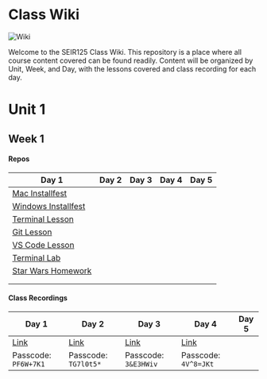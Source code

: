 # Class Wiki

![Wiki](https://media.wired.com/photos/5955ac6b5992c54331ac161b/191:100/pass/2000px-Wikipedia-logo-v2-en-F.jpg)

Welcome to the SEIR125 Class Wiki. This repository is a place where all course content covered can be found readily. Content will be organized by Unit, Week, and Day, with the lessons covered and class recording for each day.

# Unit 1
## Week 1

#### Repos
| Day 1 | Day 2 | Day 3 | Day 4 | Day 5 |
|---|---|---|---|---|
| [Mac Installfest](https://github.com/SEI-R-1-25/InstallFest_Mac)  |   |   |   |   |
| [Windows Installfest](https://github.com/SEI-R-1-25/Installfest_Windows)  |   |   |   |   |
| [Terminal Lesson](https://github.com/SEI-R-1-25/u1_lesson_terminal)  |   |   |   |   |
| [Git Lesson](https://github.com/SEI-R-1-25/u1_lesson_git)  |   |   |   |   |
| [VS Code Lesson](https://github.com/SEI-R-1-25/u1_lesson_VSCode)  |   |   |   |   |
| [Terminal Lab](https://github.com/SEI-R-1-25/u1_lab_git_practice)  |   |   |   |   |
| [Star Wars Homework](https://github.com/SEI-R-1-25/u1_hw_star_wars)  |   |   |   |   |
|   |   |   |   |   |
|   |   |   |   |   |

#### Class Recordings
| Day 1 | Day 2 | Day 3 | Day 4 | Day 5 |
|---|---|---|---|---|
| [Link](https://generalassembly.zoom.us/rec/share/cuppGd8LGCZvNQZEUjs65PSO4P92t9Pm2br3QCg1Rw_UGPkACY8cBz6WkAfMFcby.FpgtJwRn36IK0rv4)  | [Link](https://generalassembly.zoom.us/rec/share/ZkhRcd8pU4aiAx9b0HQWxXr6XmrMlijc6QC7K2L8eZxYzt1Jkz0U2u0nQaccdG5s.xx6OyiwyvRw912eh)  | [Link](https://generalassembly.zoom.us/rec/share/-lnFJEnqXhqWzuG9SL-1VSm4pFzeo4oEDrhGWlESF6AoCqQp72am1DM8x-sxKrCJ.uI5D4lkuFdT9iWIe)  | [Link](https://generalassembly.zoom.us/rec/share/2q6_CqMjN-tYSQgRL6YUtlgrc9uCCAjUHAMksQNJlHuQ4nyo6tPTHcUqq_r1Xs1G.HMxMszVD-fEaGh43)  |   |
| Passcode: `PF6W+7K1`  | Passcode: `TG7l0t5*`  | Passcode: `3&E3HWiv`  | Passcode: `4V^8=JKt`  |   |
